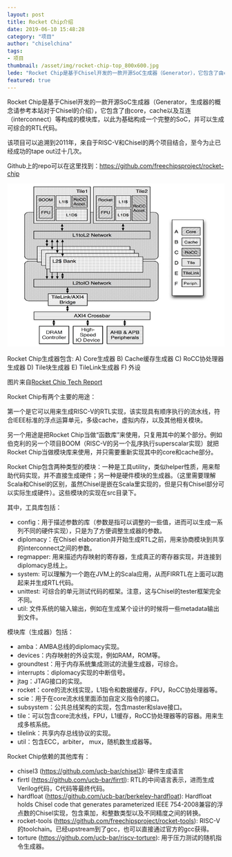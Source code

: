 ```yaml
---
layout: post
title: Rocket Chip介绍
date: 2019-06-10 15:48:28
category: "项目"
author: "chiselchina"
tags:
- 项目
thumbnail: /asset/img/rocket-chip-top_800x600.jpg
lede: "Rocket Chip是基于Chisel开发的一款开源SoC生成器（Generator），它包含了由core，cache以及互连（interconnect）等构成的模块库，以此为基础构成一个完整的SoC，并可以生成可综合的RTL代码。"
featured: true
---
```


Rocket Chip是基于Chisel开发的一款开源SoC生成器（Generator，生成器的概念请参考本站对于Chisel的介绍），它包含了由core，cache以及互连（interconnect）等构成的模块库，以此为基础构成一个完整的SoC，并可以生成可综合的RTL代码。

该项目可以追溯到2011年，来自于RISC-V和Chisel的两个项目结合，至今为止已经成功的tape out过十几次。

Github上的repo可以在这里找到：https://github.com/freechipsproject/rocket-chip

<div class="small text-center">

![](/asset/img/rocket-chip-top_800x600.jpg)

Rocket Chip生成器包含: A) Core生成器 B) Cache缓存生成器 
C) RoCC协处理器生成器 D) Tile块生成器 E) TileLink生成器 F) 外设

图片来自[Rocket Chip Tech Report](http://www2.eecs.berkeley.edu/Pubs/TechRpts/2016/EECS-2016-17.pdf)
</div>

Rocket Chip有两个主要的用途：

第一个是它可以用来生成RISC-V的RTL实现，该实现具有顺序执行的流水线，符合IEEE标准的浮点运算单元，多级cache，虚拟内存，以及其他相关模块。

另一个用途是把Rocket Chip当做“函数库”来使用，只复用其中的某个部分。例如伯克利的另一个项目BOOM（RISC-V的另一个乱序执行superscalar实现）就把Rocket Chip当做模块库来使用，并只需要重新实现其中的core和cache部分。


Rocket Chip包含两种类型的模块：一种是工具utility，类似helper性质，用来帮助代码实现，并不直接生成硬件；另一种是硬件模块的生成器。（这里需要理解Scala和Chisel的区别，虽然Chisel是嵌在Scala里实现的，但是只有Chisel部分可以实际生成硬件）。这些模块的实现在src目录下。

其中，工具库包括：

- config：用于描述参数的库（参数是指可以调整的一些值，进而可以生成一系列不同的硬件实现），只是为了方便调整生成器的参数。
- diplomacy：在Chisel elaboration并开始生成RTL之前，用来协商模块到共享的interconnect之间的参数。
- regmapper: 用来描述内存映射的寄存器，生成真正的寄存器实现，并连接到diplomacy总线上。
- system: 可以理解为一个跑在JVM上的Scala应用，从而FIRRTL在上面可以跑起来并生成RTL代码。
- unittest: 可综合的单元测试代码的框架。注意，这与Chisel的tester框架完全不同。
- util: 文件系统的输入输出，例如在生成某个设计的时候将一些metadata输出到文件。

模块库（生成器）包括：

- amba：AMBA总线的diplomacy实现。
- devices：内存映射的外设实现，例如RAM，ROM等。
- groundtest：用于内存系统集成测试的流量生成器，可综合。
- interrupts：diplomacy实现的中断信号。
- jtag：JTAG接口的实现。
- rocket：core的流水线实现，L1指令和数据缓存，FPU，RoCC协处理器等。
- scie：用于在core流水线里面添加自定义指令的接口。
- subsystem：公共总线架构的实现，包含master和slave接口。
- tile：可以包含core流水线，FPU，L1缓存，RoCC协处理器等的容器。用来生成多核系统。
- tilelink：共享内存总线协议的实现。
- util：包含ECC，arbiter， mux，随机数生成器等。


Rocket Chip依赖的其他库有：

- chisel3 (https://github.com/ucb-bar/chisel3): 硬件生成语言
- firrtl (https://github.com/ucb-bar/firrtl): RTL的中间语言表示，进而生成Verilog代码，C代码等最终代码。
- hardfloat (https://github.com/ucb-bar/berkeley-hardfloat): Hardfloat holds Chisel code that generates parameterized IEEE 754-2008兼容的浮点数的Chisel实现，包含乘加，和整数类型以及不同精度之间的转换。
- rocket-tools (https://github.com/freechipsproject/rocket-tools): RISC-V的toolchain。已经upstream到了gcc，也可以直接通过官方的gcc获得。
- torture (https://github.com/ucb-bar/riscv-torture): 用于压力测试的随机指令生成器。


